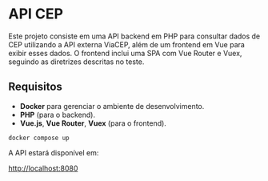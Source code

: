 # API CEP

Este projeto consiste em uma API backend em PHP para consultar dados de CEP utilizando a API externa ViaCEP, além de um frontend em Vue para exibir esses dados. O frontend inclui uma SPA com Vue Router e Vuex, seguindo as diretrizes descritas no teste.

## Requisitos

- **Docker** para gerenciar o ambiente de desenvolvimento.
- **PHP** (para o backend).
- **Vue.js**, **Vue Router**, **Vuex** (para o frontend).

```
docker compose up
```

A API estará disponível em:

[http://localhost:8080](http://localhost:8080)




